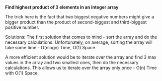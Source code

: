 **Find highest product of 3 elements in an integer array**

The trick here is the fact that two biggest negative numbers might give a bigger product than the product of second-biggest and third-biggest positive number.

Solutions:
The first solution that comes to mind - sort the array and do the necessary calculations.
Unfortunately, on average, sorting the array will take some time - O(nlogn) Time, O(1) Space.

A more efficient solution would be to iterate over the array and find 3 max values in the array and two smallest ones, then do the necessary calculations.
This allows us to iterate over the array only once - O(n) Time with O(1) Space.

